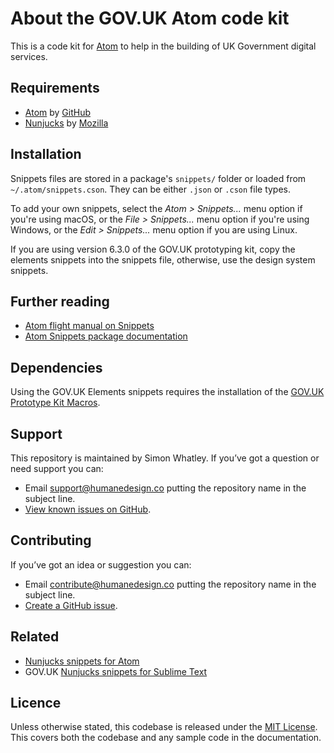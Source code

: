 # About the GOV.UK Atom code kit
This is a code kit for [Atom](https://atom.io/) to help in the building of UK Government digital services.

## Requirements
- [Atom](https://atom.io/) by [GitHub](https://github.com/)
- [Nunjucks](https://mozilla.github.io/nunjucks/) by [Mozilla](https://mozilla.github.io/)

## Installation

Snippets files are stored in a package's `snippets/` folder or loaded from `~/.atom/snippets.cson`. They can be either `.json` or `.cson` file types.

To add your own snippets, select the _Atom > Snippets..._ menu option if you're using macOS, or the _File > Snippets..._ menu option if you're using Windows, or the _Edit > Snippets..._ menu option if you are using Linux.

If you are using version 6.3.0 of the GOV.UK prototyping kit, copy the elements snippets into the snippets file, otherwise, use the design system snippets.

## Further reading
- [Atom flight manual on Snippets](https://flight-manual.atom.io/using-atom/sections/snippets/)
- [Atom Snippets package documentation](https://atom.io/packages/snippets)

## Dependencies
Using the GOV.UK Elements snippets requires the installation of the [GOV.UK Prototype Kit Macros](https://github.com/whatterz/govuk-prototype-kit-macros).

## Support
This repository is maintained by Simon Whatley. If you’ve got a question or need support you can:

* Email support@humanedesign.co putting the repository name in the subject line.
* [View known issues on GitHub](https://github.com/whatterz/govuk-atom-code-kit/issues).

## Contributing
If you’ve got an idea or suggestion you can:

* Email contribute@humanedesign.co putting the repository name in the subject line.
* [Create a GitHub issue](https://github.com/whatterz/govuk-atom-code-kit/issues).

## Related
- [Nunjucks snippets for Atom](https://github.com/whatterz/atom-language-nunjucks)
- GOV.UK [Nunjucks snippets for Sublime Text](https://github.com/whatterz/govuk-sublime-code-kit)

## Licence
Unless otherwise stated, this codebase is released under the [MIT License](https://github.com/whatterz/govuk-atom-code-kit/blob/master/LICENSE). This covers both the codebase and any sample code in the documentation.
